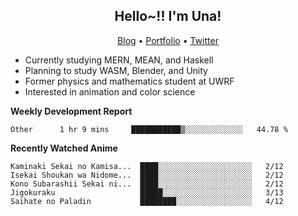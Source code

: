 <h2 align="center">
  Hello~!! I'm Una!
</h2>

<p align="center">
  <a href="https://anarchy.website/">Blog</a> &bull;
  <a href="https://una-ada.github.io/">Portfolio</a> &bull;
  <a href="https://twitter.com/xn__z7x">Twitter</a>
</p>

- Currently studying MERN, MEAN, and Haskell
- Planning to study WASM, Blender, and Unity
- Former physics and mathematics student at UWRF
- Interested in animation and color science

**Weekly Development Report**

<!--START_SECTION:waka-->

```text
Other      1 hr 9 mins     ███████████▒░░░░░░░░░░░░░   44.78 %
```

<!--END_SECTION:waka-->

**Recently Watched Anime**

<!-- RECENT-ANIME:START -->

    Kaminaki Sekai no Kamisa...  ████░░░░░░░░░░░░░░░░░░░░░   2/12
    Isekai Shoukan wa Nidome...  ████░░░░░░░░░░░░░░░░░░░░░   2/12
    Kono Subarashii Sekai ni...  ████░░░░░░░░░░░░░░░░░░░░░   2/12
    Jigokuraku                   █████░░░░░░░░░░░░░░░░░░░░   3/13
    Saihate no Paladin           ████████░░░░░░░░░░░░░░░░░   4/12
<!-- RECENT-ANIME:END -->
